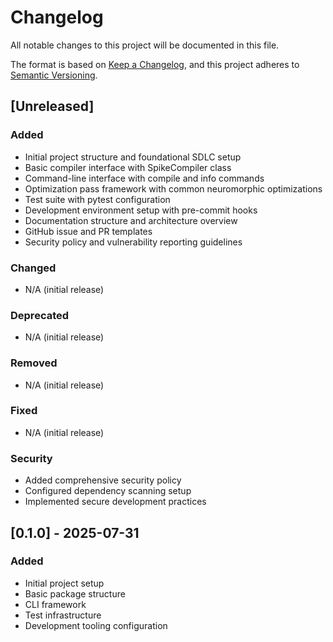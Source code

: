 # Changelog

All notable changes to this project will be documented in this file.

The format is based on [Keep a Changelog](https://keepachangelog.com/en/1.0.0/),
and this project adheres to [Semantic Versioning](https://semver.org/spec/v2.0.0.html).

## [Unreleased]

### Added
- Initial project structure and foundational SDLC setup
- Basic compiler interface with SpikeCompiler class
- Command-line interface with compile and info commands
- Optimization pass framework with common neuromorphic optimizations
- Test suite with pytest configuration
- Development environment setup with pre-commit hooks
- Documentation structure and architecture overview
- GitHub issue and PR templates
- Security policy and vulnerability reporting guidelines

### Changed
- N/A (initial release)

### Deprecated
- N/A (initial release)

### Removed
- N/A (initial release)

### Fixed
- N/A (initial release)

### Security
- Added comprehensive security policy
- Configured dependency scanning setup
- Implemented secure development practices

## [0.1.0] - 2025-07-31

### Added
- Initial project setup
- Basic package structure
- CLI framework
- Test infrastructure
- Development tooling configuration